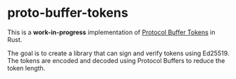 # proto-buffer-tokens

This is a **work-in-progress** implementation of [Protocol Buffer Tokens](https://fly.io/blog/api-tokens-a-tedious-survey/#protocol-buffer-tokens-the-anti-paseto) in Rust.

The goal is to create a library that can sign and verify tokens using Ed25519. The tokens are encoded and decoded using Protocol Buffers to reduce the token length.